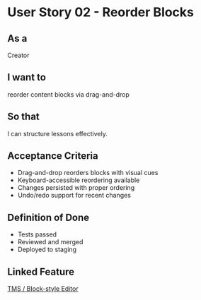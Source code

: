 # User Story 02 - Reorder Blocks

## As a
Creator

## I want to
reorder content blocks via drag-and-drop

## So that
I can structure lessons effectively.

## Acceptance Criteria
- Drag-and-drop reorders blocks with visual cues
- Keyboard-accessible reordering available
- Changes persisted with proper ordering
- Undo/redo support for recent changes

## Definition of Done
- Tests passed
- Reviewed and merged
- Deployed to staging

## Linked Feature
[TMS / Block-style Editor](../feature-spec.md)

